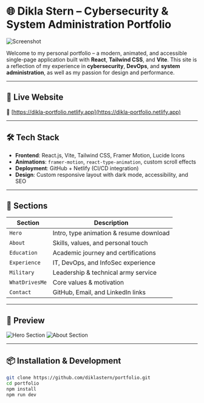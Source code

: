# 🌐 Dikla Stern – Cybersecurity & System Administration Portfolio

![Screenshot](./public/og-image.jpg) <!-- Optional preview image -->

Welcome to my personal portfolio – a modern, animated, and accessible single-page application built with **React**, **Tailwind CSS**, and **Vite**. This site is a reflection of my experience in **cybersecurity**, **DevOps**, and **system administration**, as well as my passion for design and performance.

---

## 🚀 Live Website

🔗 [https://dikla-portfolio.netlify.app](https://dikla-portfolio.netlify.app)

---


## 🛠️ Tech Stack

- **Frontend**: React.js, Vite, Tailwind CSS, Framer Motion, Lucide Icons
- **Animations**: `framer-motion`, `react-type-animation`, custom scroll effects
- **Deployment**: GitHub + Netlify (CI/CD integration)
- **Design**: Custom responsive layout with dark mode, accessibility, and SEO

---

## 📂 Sections

| Section         | Description |
|----------------|-------------|
| `Hero`         | Intro, type animation & resume download |
| `About`        | Skills, values, and personal touch |
| `Education`    | Academic journey and certifications |
| `Experience`   | IT, DevOps, and InfoSec experience |
| `Military`     | Leadership & technical army service |
| `WhatDrivesMe` | Core values & motivation |
| `Contact`      | GitHub, Email, and LinkedIn links |

---

## 📸 Preview

![Hero Section](./public/preview-hero.png)
![About Section](./public/preview-about.png)

---

## 📦 Installation & Development

```bash
git clone https://github.com/diklastern/portfolio.git
cd portfolio
npm install
npm run dev
